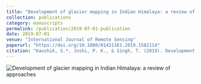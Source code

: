 ```yaml
---
title: "Development of glacier mapping in Indian Himalaya: a review of approaches"
collection: publications
category: manuscripts
permalink: /publication/2019-07-01-publication
date: 2019-07-01
venue: "International Journal of Remote Sensing"
paperurl: "https://doi.org/10.1080/01431161.2019.1582114"
citation: "Kaushik, S.*, Joshi, P. K., & Singh, T. (2019). Development of glacier mapping in Indian Himalaya: a review of approaches. International Journal of Remote Sensing."
---
```


![Development of glacier mapping in Indian Himalaya: a review of approaches](../images/glacier_mapping_review.png)
